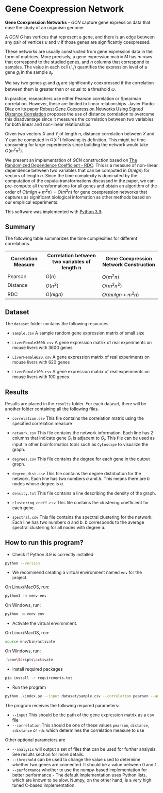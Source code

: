 # Gene Coexpression Network

**Gene Coexpression Networks** - _GCN_ capture gene expression data that ease the study of an organism genome.

A _GCN_ $G$ has vertices that represent a gene, and there is an edge between any pair of vertices $u$ and $v$ if those genes are significantly coexpressed.

These networks are usually constructed from gene expression data in the form of matrices. More precisely, a gene expression matrix $M$ has $m$ rows that correspond to the studied genes, and $n$ columns that correspond to samples. The value in each cell $(i, j)$ quantifies the expression level of a gene $g_i$ in the sample $s_j$.

We say two genes $g_i$ and $g_j$ are significantly coexpressed if the correlation between them is greater than or equal to a threshold $\omega$.

In practice, researchers use either Pearson correlation or Spearman correlation. However, these are limited to linear relationships. Javier Pardo-Diaz on its paper [Robust Gene Coexpression Networks Using Signed Distance Correlation](https://academic.oup.com/bioinformatics/article/37/14/1982/6125359?searchresult=1},%20author%20=%20{Javier%20Pardo-Diaz%20and%20Lyuba%20V%20Bozhilova%20and%20Mariano%20Beguerisse-D%C3%ADaz%20and%20Philip%20S%20Poole%20and%20Charlotte%20M%20Deane%20and%20Gesine%20Reinert) proposes the use of distance correlation to overcome this disadvantage since it measures the correlation between two variables for both linear and non-linear relationships.

Given two vectors $X$ and $Y$ of length $n$, distance correlation between $X$ and $Y$ can be computed in $O(n^2)$ following its definition. This might be time-consuming for large experiments since building the network would take $O(m^2n^2)$.

We present an implementation of _GCN_ construction based on [The Randomized Dependence Coefficient - RDC](https://arxiv.org/abs/1304.7717). This is a measure of non-linear dependence between two variables that can be computed in $O(nlgn)$ for vectors of length $n$. Since the time complexity is dominated by the computation of the copula-transformations discussed in the paper, we can pre-compute all transformations for all genes and obtain an algorithm of the order of  $O(mlgn+m^2n) = O(m^2n)$ for gene coexpression networks that captures as significant biological information as other methods based on our empirical experiments.

This software was implemented with [Python 3.9](https://www.python.org/downloads/release/python-390/).

## Summary

The following table summarizes the time complexities for different correlations.

|   Correlation Measure | Correlation between two variables of length n | Gene Coexpression Network Construction
|   ------------------- | --------------------------------------------- | --------------------------------------
|   Pearson             | $O(n)$                                        | $O(m^2n)$
|   Distance            | $O(n^2)$                                      | $O(m^2n^2)$
|   RDC                 | $O(nlgn)$                                     | $O(mnlgn + m^2n)$

## Dataset

The `dataset` folder contains the following resources.

- `sample.csv` A sample random gene expression matrix of small size

- `LiverFemale3600.csv` A gene expression matrix of real experiments on mouse livers with 3600 genes

- `LiverFemale620.csv` A gene expression matrix of real experiments on mouse livers with 620 genes

- `LiverFemale100.csv` A gene expression matrix of real experiments on mouse livers with 100 genes

## Results

Results are placed in the `results` folder. For each dataset, there will be another folder containing all the following files.

- `correlation.csv` This file contains the correlation matrix using the specified correlation measure

- `network.csv` This file contains the network information. Each line has 2 columns that indicate gene $G_i$ is adjacent to $G_j$. This file can be used as input in other bioinformatics tools such as `Cytoscape` to visualize the graph.

- `degrees.csv` This file contains the degree for each gene in the output graph.

- `degree_dist.csv` This file contains the degree distribution for the network. Each line has two numbers $a$ and $b$. This means there are $b$ nodes whose degree is $a$.

- `density.txt` This file contains a line describing the density of the graph.

- `clustering_coeff.csv` This file contains the clustering coefficient for each gene.

- `spectral.csv` This file contains the spectral clustering for the network. Each line has two numbers $a$ and $b$. $b$ corresponds to the average spectral clustering for all nodes with degree $a$.

## How to run this program?

- Check if Python 3.9 is correctly installed.

```sh
python --version
```

- We recommend creating a virtual environment named `env` for the project.

On Linux/MacOS, run:

```sh
python3 -m venv env
```

On Windows, run:

```sh
python -m venv env
```

- Activate the virtual environment.

On Linux/MacOS, run:

```sh
source env/bin/activate
```

On Windows, run:

```sh
.\env\Scripts\activate
```

- Install required packages

```sh
pip install -r requirements.txt
```

- Run the program

```sh
python .\index.py --input dataset/sample.csv --correlation pearson --analysis --performance
```

The program receives the following required parameters:

- `--input` This should be the path of the gene expression matrix as a csv file
- `--correlation` This should be one of these values `pearson`, `distance`, `sdistance` or `rdc` which determines the correlation measure to use

Other optional parameters are

- `--analysis` will output a set of files that can be used for further analysis. See results section for more details.
- `--threshold` can be used to change the value used to determine whether two genes are connected. It should be a value between 0 and 1.
- `--performance` whether to use the numpy-based implementation for better performance - The default implementation uses Python lists, which are known to be slow. Numpy, on the other hand, is a very high tuned C-based implementation.
